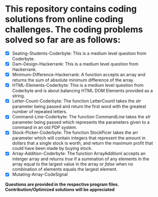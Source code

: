 # This repository contains coding solutions from online coding challenges. The coding problems solved so far are as follows:
- [x] Seating-Students-Coderbyte: This is a medium level question from Coderbyte.
- [x] Dam-Design-Hackerrank: This is a medium level question from Hackerrank.
- [x] Minimum-Difference-Hackerrank: A function accepts an array and returns the sum of absolute minimum difference of the array.
- [x] HTML-Elements-Coderbyte: This is a medium level question from Coderbyte and is about balancing HTML DOM Elements provided as a string.
- [x] Letter-Count-Coderbyte: The function LetterCountI takes the *str* parameter being passed and return the first word with the greatest number of repeated letters.
- [x] Command-Line-Coderbyte: The function CommandLine takes the *str* parameter being passed which represents the parameters given to a command in an old PDP system.
- [x] Stock-Picker-Coderbyte: The function StockPicer takes the arr parameter which will contain integers that represent the amount in dollars that a single stock is worth, and return the maximum profit that could have been made by buying stock.
- [x] Array-Addition-Coderbyte: The function ArrayAdditionI accepts an interger array and returns *true* if a summation of any elements in the array equal to the largest value in the array or *false* when no combination of elements equals the largest element.
- [x] Mutating-Array-CodeSignal

**Questions are provided in the respective program files. Contribution/Optimized solutions will be appreciated**

